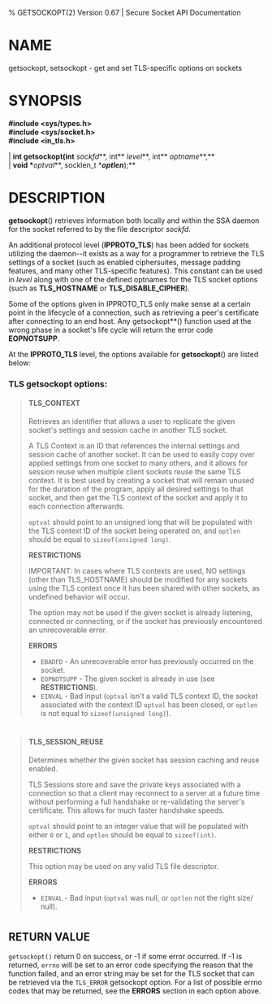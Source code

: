 % GETSOCKOPT(2) Version 0.67 | Secure Socket API Documentation

NAME
====

getsockopt, setsockopt - get and set TLS-specific options on sockets

SYNOPSIS
========

**#include <sys/types.h>**  
**#include <sys/socket.h>**  
**#include <in_tls.h>**  
  
| __int getsockopt(int__ *sockfd***, int** *level***, int** *optname***,**  
|                __void \*__*optval***, socklen_t \****optlen***);** 

DESCRIPTION
===========

**getsockopt**() retrieves information both locally and within the SSA daemon for 
the socket referred to by the file descriptor _sockfd_.

An additional protocol level (**IPPROTO_TLS**) has been added for sockets 
utilizing the daemon--it exists as a way for a programmer to retrieve the TLS 
settings of a socket (such as enabled ciphersuites, message padding features, 
and many other TLS-specific features). This constant can be used in _level_ 
along with one of the defined optnames for the TLS socket options (such as 
**TLS_HOSTNAME** or **TLS_DISABLE_CIPHER**). 

Some of the options given in IPPROTO_TLS only make sense at a certain point in 
the lifecycle of a connection, such as retrieving a peer's certificate after 
connecting to an end host. Any getsockopt**() function used at the wrong phase 
in a socket's life cycle will return the error code **EOPNOTSUPP**.

At the **IPPROTO_TLS** level, the options available for **getsockopt**() are listed 
below:

### TLS getsockopt options:


> #### TLS_CONTEXT
> Retrieves an identifier that allows a user to replicate the given socket's 
> settings and session cache in another TLS socket.
> 
> A TLS Context is an ID that references the internal settings and session 
> cache of another socket. It can be used to easily copy over applied settings 
> from one socket to many others, and it allows for session reuse when multiple 
> client sockets reuse the same TLS context. It is best used by creating a 
> socket that will remain unused for the duration of the program, apply all 
> desired settings to that socket, and then get the TLS context of the socket 
> and apply it to each connection afterwards. 
> 
> `optval` should point to an unsigned long that will be populated with the TLS 
> context ID of the socket being operated on, and `optlen` should be equal to 
> `sizeof(unsigned long)`.
> 
> **RESTRICTIONS**
> 
> IMPORTANT: In cases where TLS contexts are used, NO settings (other than 
> TLS_HOSTNAME) should be modified for any sockets using the TLS context once 
> it has been shared with other sockets, as undefined behavior will occur.
> 
> The option may not be used if the given socket is already listening, 
> connected or connecting, or if the socket has previously 
> encountered an unrecoverable error.
>
> **ERRORS**
>
> - `EBADFD` - An unrecoverable error has previously occurred on the socket. 
> - `EOPNOTSUPP` - The given socket is already in use (see **RESTRICTIONS**). 
> - `EINVAL` - Bad input (`optval` isn't a valid TLS context ID, the socket 
> associated with the context ID `optval` has been closed, or `optlen` is not 
> equal to `sizeof(unsigned long)`). 

#

> #### TLS_SESSION_REUSE
> Determines whether the given socket has session caching and reuse enabled. 
>
> TLS Sessions store and save the private keys associated with a connection 
> so that a client may reconnect to a server at a future time without 
> performing a full handshake or re-validating the server's certificate. 
> This allows for much faster handshake speeds.
>
> `optval` should point to an integer value that will be populated with 
> either `0` or `1`, and `optlen` should be equal to `sizeof(int)`. 
>
> **RESTRICTIONS** 
> 
> This option may be used on any valid TLS file descriptor. 
>
> **ERRORS**
> 
> - `EINVAL` - Bad input (`optval` was null, or `optlen` not the right size/ 
> null). 

#





## RETURN VALUE

`getsockopt()` return 0 on success, or -1 if some error occurred. If -1 is 
returned, `errno` will be set to an error code specifying the reason that
the function failed, and an error string may be set for the TLS socket that 
can be retrieved via the `TLS_ERROR` getsockopt option. For a list of 
possible errno codes that may be returned, see the **ERRORS** section in each 
option above.


